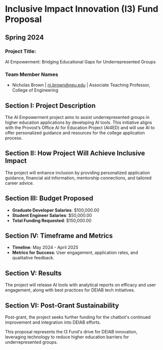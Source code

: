 # Inclusive Impact Innovation (I3) Fund Proposal
## Spring 2024
### Project Title: 
AI Empowerment: Bridging Educational Gaps for Underrepresented Groups

### Team Member Names
- Nicholas Brown | ni.brown@neu.edu | Associate Teaching Professor, College of Engineering

## Section I: Project Description
The AI Empowerment project aims to assist underrepresented groups in higher education applications by developing AI tools. This initiative aligns with the Provost’s Office AI for Education Project (AI4ED) and will use AI to offer personalized guidance and resources for the college application process.

## Section II: How Project Will Achieve Inclusive Impact
The project will enhance inclusion by providing personalized application guidance, financial aid information, mentorship connections, and tailored career advice.

## Section III: Budget Proposed
- **Graduate Developer Salaries**: $100,000.00
- **Student Engineer Salaries**: $50,000.00
- **Total Funding Requested**: $150,000.00

## Section IV: Timeframe and Metrics
- **Timeline**: May 2024 - April 2025
- **Metrics for Success**: User engagement, application rates, and qualitative feedback.

## Section V: Results
The project will release AI tools with analytical reports on efficacy and user engagement, along with best practices for DEIAB tech initiatives.

## Section VI: Post-Grant Sustainability
Post-grant, the project seeks further funding for the chatbot's continued improvement and integration into DEIAB efforts.

This proposal represents the I3 Fund's drive for DEIAB innovation, leveraging technology to reduce higher education barriers for underrepresented groups.
